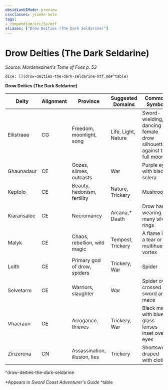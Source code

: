 ```yaml
---
obsidianUIMode: preview
cssclasses: json5e-note
tags:
- compendium/src/5e/mtf
aliases: ["Drow Deities (The Dark Seldarine)"]
---
```

# Drow Deities (The Dark Seldarine)
*Source: Mordenkainen's Tome of Foes p. 53* 

`dice: [](drow-deities-the-dark-seldarine-mtf.md#^table)`

**Drow Deities (The Dark Seldarine)**

| Deity | Alignment | Province | Suggested Domains | Common Symbol |
|-------|-----------|----------|-------------------|---------------|
| Eilistraee | CG | Freedom, moonlight, song | Life, Light, Nature | Sword-wielding, dancing female drow silhouetted against the full moon |
| Ghaunadaur | CE | Oozes, slimes, outcasts | War | Purple eye with black sclera |
| Keptolo | CE | Beauty, hedonism, fertility | Nature, Trickery | Mushroom |
| Kiaransalee | CE | Necromancy | Arcana,* Death | Drow hand wearing many silver rings |
| Malyk | CE | Chaos, rebellion, wild magic | Tempest, Trickery | A flame in a tear or a multihued vortex |
| Lolth | CE | Primary god of drow, spiders | Trickery, War | Spider |
| Selvetarm | CE | Warriors, slaughter | War | Spider over crossed sword and mace |
| Vhaeraun | CE | Arrogance, thieves | Trickery, War | Black mask with blue glass lenses inset over eyes |
| Zinzerena | CN | Assassination, illusion, lies | Trickery | Shortsword draped with cloth |
^drow-deities-the-dark-seldarine

*Appears in *Sword Coast Adventurer's Guide*
^table